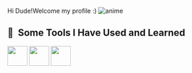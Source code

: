 Hi Dude!Welcome my profile :)
 ![anime](https://user-images.githubusercontent.com/127087189/228769853-b3b10e73-b369-4b2f-b03c-1ceeda2cd723.gif)


<h2> 🚀 &nbsp;Some Tools I Have Used and Learned</h2>
<p aling="left">
<img src="https://cdn.jsdelivr.net/gh/devicons/devicon/icons/csharp/csharp-original.svg"height="45" width="45" />
<img src="https://cdn.jsdelivr.net/gh/devicons/devicon/icons/dotnetcore/dotnetcore-original.svg"height="45" width="45"/>
<img src="https://cdn.jsdelivr.net/gh/devicons/devicon/icons/visualstudio/visualstudio-plain.svg"  height="45" width="45"/> 
 </p>  



     
          
                  
          
       
          
          

